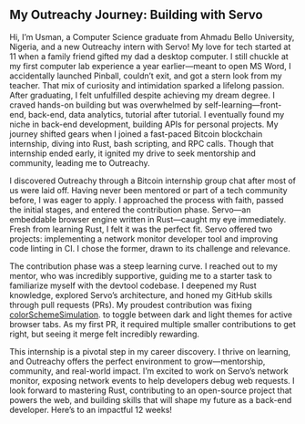 ## My Outreachy Journey: Building with Servo

Hi, I’m Usman, a Computer Science graduate from Ahmadu Bello University, Nigeria, and a new Outreachy intern with Servo! My love for tech started at 11 when a family friend gifted my dad a desktop computer. I still chuckle at my first computer lab experience a year earlier—meant to open MS Word, I accidentally launched Pinball, couldn’t exit, and got a stern look from my teacher. That mix of curiosity and intimidation sparked a lifelong passion.
After graduating, I felt unfulfilled despite achieving my dream degree. I craved hands-on building but was overwhelmed by self-learning—front-end, back-end, data analytics, tutorial after tutorial. I eventually found my niche in back-end development, building APIs for personal projects. My journey shifted gears when I joined a fast-paced Bitcoin blockchain internship, diving into Rust, bash scripting, and RPC calls. Though that internship ended early, it ignited my drive to seek mentorship and community, leading me to Outreachy.



I discovered Outreachy through a Bitcoin internship group chat after most of us were laid off. Having never been mentored or part of a tech community before, I was eager to apply. I approached the process with faith, passed the initial stages, and entered the contribution phase. Servo—an embeddable browser engine written in Rust—caught my eye immediately. Fresh from learning Rust, I felt it was the perfect fit. Servo offered two projects: implementing a network monitor developer tool and improving code linting in CI. I chose the former, drawn to its challenge and relevance.




The contribution phase was a steep learning curve. I reached out to my mentor, who was incredibly supportive, guiding me to a starter task to familiarize myself with the devtool codebase. I deepened my Rust knowledge, explored Servo’s architecture, and honed my GitHub skills through pull requests (PRs). My proudest contribution was fixing [colorSchemeSimulation](https://github.com/servo/servo/issues/35867). to toggle between dark and light themes for active browser tabs. As my first PR, it required multiple smaller contributions to get right, but seeing it merge felt incredibly rewarding.




This internship is a pivotal step in my career discovery. I thrive on learning, and Outreachy offers the perfect environment to grow—mentorship, community, and real-world impact. I’m excited to work on Servo’s network monitor, exposing network events to help developers debug web requests. I look forward to mastering Rust, contributing to an open-source project that powers the web, and building skills that will shape my future as a back-end developer. Here’s to an impactful 12 weeks!

